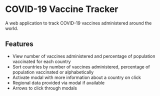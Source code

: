 # COVID-19 Vaccine Tracker

A web application to track COVID-19 vaccines administered around the world.

## Features

<ul>
  <li>View number of vaccines administered and percentage of population vaccinated for each country</li>
  <li>Sort countries by number of vaccines administered, percentage of population vaccinated or alphabetically</li>
  <li>Activate modal with more information about a country on click</li>
  <li>Regional data provided via modal if available</li>
  <li>Arrows to click through modals</li>
</ul>
